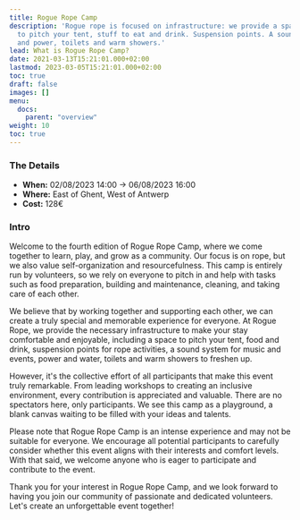 ```yaml
---
title: Rogue Rope Camp
description: 'Rogue rope is focused on infrastructure: we provide a space, a place
  to pitch your tent, stuff to eat and drink. Suspension points. A sound-system. Water
  and power, toilets and warm showers.'
lead: What is Rogue Rope Camp?
date: 2021-03-13T15:21:01.000+02:00
lastmod: 2023-03-05T15:21:01.000+02:00
toc: true
draft: false
images: []
menu: 
  docs:
    parent: "overview"
weight: 10
toc: true
---
```


### The Details

* **When:** 02/08/2023 14:00 -&gt; 06/08/2023 16:00
* **Where:** East of Ghent, West of Antwerp
* **Cost:** 128€ 

### Intro

Welcome to the fourth edition of Rogue Rope Camp, where we come together to learn, play, and grow as a community. Our focus is on rope, but we also value self-organization and resourcefulness. This camp is entirely run by volunteers, so we rely on everyone to pitch in and help with tasks such as food preparation, building and maintenance, cleaning, and taking care of each other.

We believe that by working together and supporting each other, we can create a truly special and memorable experience for everyone. At Rogue Rope, we provide the necessary infrastructure to make your stay comfortable and enjoyable, including a space to pitch your tent, food and drink, suspension points for rope activities, a sound system for music and events, power and water, toilets and warm showers to freshen up.

However, it's the collective effort of all participants that make this event truly remarkable. From leading workshops to creating an inclusive environment, every contribution is appreciated and valuable. There are no spectators here, only participants. We see this camp as a playground, a blank canvas waiting to be filled with your ideas and talents.

Please note that Rogue Rope Camp is an intense experience and may not be suitable for everyone. We encourage all potential participants to carefully consider whether this event aligns with their interests and comfort levels. With that said, we welcome anyone who is eager to participate and contribute to the event.

Thank you for your interest in Rogue Rope Camp, and we look forward to having you join our community of passionate and dedicated volunteers. Let's create an unforgettable event together!


